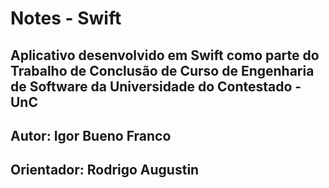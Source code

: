 # Notes - Swift
## Aplicativo desenvolvido em Swift como parte do Trabalho de Conclusão de Curso de Engenharia de Software da Universidade do Contestado - UnC
## Autor: Igor Bueno Franco
## Orientador: Rodrigo Augustin
